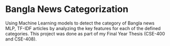 # Bangla News Categorization
Using Machine Learning models to detect the category of Bangla news MLP, TF-IDF articles by analyzing the key features for each of the defined categories. This project was done as part of my
Final Year Thesis (CSE-400 and CSE-408).
